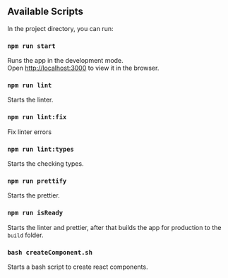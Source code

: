 ## Available Scripts

In the project directory, you can run:

### `npm run start`

Runs the app in the development mode.<br />
Open [http://localhost:3000](http://localhost:3000) to view it in the browser.

### `npm run lint`

Starts the linter.

### `npm run lint:fix`

Fix linter errors

### `npm run lint:types`

Starts the checking types.

### `npm run prettify`

Starts the prettier.

### `npm run isReady`

Starts the linter and prettier, after that builds the app for production to the `build` folder.

### `bash createComponent.sh`

Starts a bash script to create react components.
